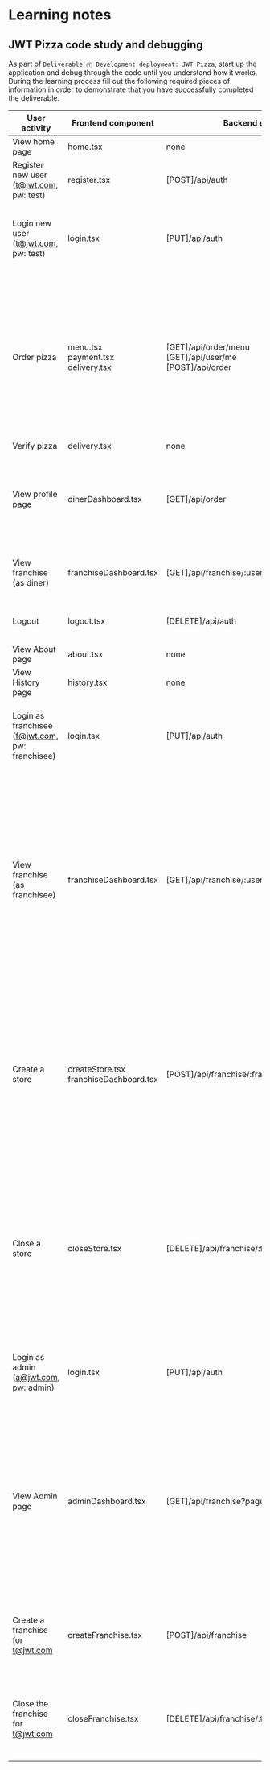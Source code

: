 # Learning notes

## JWT Pizza code study and debugging

As part of `Deliverable ⓵ Development deployment: JWT Pizza`, start up the application and debug through the code until you understand how it works. During the learning process fill out the following required pieces of information in order to demonstrate that you have successfully completed the deliverable.

| User activity                                       | Frontend component                        | Backend endpoints                                                | Database SQL                                                                                                                                                                                                                                                                                                                                                                                                                                                                                                                           |
| --------------------------------------------------- | ----------------------------------------- | ---------------------------------------------------------------- | -------------------------------------------------------------------------------------------------------------------------------------------------------------------------------------------------------------------------------------------------------------------------------------------------------------------------------------------------------------------------------------------------------------------------------------------------------------------------------------------------------------------------------------- |
| View home page                                      | home.tsx                                  | none                                                             | none                                                                                                                                                                                                                                                                                                                                                                                                                                                                                                                                   |
| Register new user<br/>(t@jwt.com, pw: test)         | register.tsx                              | \[POST]/api/auth                                                 | INSERT INTO user (name, email, password) VALUES (?, ?, ?)<br>INSERT INTO userRole (userId, role, objectId) VALUES (?, ?, ?)                                                                                                                                                                                                                                                                                                                                                                                                            |
| Login new user<br/>(t@jwt.com, pw: test)            | login.tsx                                 | \[PUT]/api/auth                                                  | SELECT _ FROM user WHERE email=?<br>SELECT _ FROM userRole WHERE userId=?<br>INSERT INTO auth (token, userId) VALUES (?, ?) ON DUPLICATE KEY UPDATE token=token                                                                                                                                                                                                                                                                                                                                                                        |
| Order pizza                                         | menu.tsx<br>payment.tsx<br>delivery.tsx   | \[GET]/api/order/menu<br>\[GET]/api/user/me<br>\[POST]/api/order | SELECT userId FROM auth WHERE token=?<br>SELECT \* FROM menu<br>SELECT id, name FROM franchise WHERE name LIKE ? LIMIT \${limit + 1} OFFSET \${offset}<br>SELECT id, name FROM store WHERE franchiseId=?<br>INSERT INTO dinerOrder (dinerId, franchiseId, storeId, date) VALUES (?, ?, ?, now())<br>SELECT id FROM \${table} WHERE \${key}=?<br>INSERT INTO orderItem (orderId, menuId, description, price) VALUES (?, ?, ?, ?)                                                                                                        |
| Verify pizza                                        | delivery.tsx                              | none                                                             | none                                                                                                                                                                                                                                                                                                                                                                                                                                                                                                                                   |
| View profile page                                   | dinerDashboard.tsx                        | \[GET]/api/order                                                 | SELECT userId FROM auth WHERE token=?<br>SELECT id, franchiseId, storeId, date FROM dinerOrder WHERE dinerId=? LIMIT \${offset},\${config.db.listPerPage}<br>SELECT id, menuId, description, price FROM orderItem WHERE orderId=?                                                                                                                                                                                                                                                                                                      |
| View franchise<br/>(as diner)                       | franchiseDashboard.tsx                    | \[GET]/api/franchise/:userId                                     | SELECT userId FROM auth WHERE token=?<br>SELECT objectId FROM userRole WHERE role='franchisee' AND userId=?                                                                                                                                                                                                                                                                                                                                                                                                                            |
| Logout                                              | logout.tsx                                | \[DELETE]/api/auth                                               | SELECT userId FROM auth WHERE token=?<br>DELETE FROM auth WHERE token=?                                                                                                                                                                                                                                                                                                                                                                                                                                                                |
| View About page                                     | about.tsx                                 | none                                                             | none                                                                                                                                                                                                                                                                                                                                                                                                                                                                                                                                   |
| View History page                                   | history.tsx                               | none                                                             | none                                                                                                                                                                                                                                                                                                                                                                                                                                                                                                                                   |
| Login as franchisee<br/>(f@jwt.com, pw: franchisee) | login.tsx                                 | \[PUT]/api/auth                                                  | SELECT \* FROM user WHERE email=?<br>SELECT \* FROM userRole WHERE userId=?<br> INSERT INTO auth (token, userId) VALUES (?, ?) ON DUPLICATE KEY UPDATE token=token                                                                                                                                                                                                                                                                                                                                                                     |
| View franchise<br/>(as franchisee)                  | franchiseDashboard.tsx                    | \[GET]/api/franchise/:userId                                     | SELECT userId FROM auth WHERE token=?<br>SELECT objectId FROM userRole WHERE role='franchisee' AND userId=?<br>SELECT id, name FROM franchise WHERE id in (${franchiseIds.join(',')})<br>SELECT u.id, u.name, u.email FROM userRole AS ur JOIN user AS u ON u.id=ur.userId WHERE ur.objectId=? AND ur.role='franchisee'<br>SELECT s.id, s.name, COALESCE(SUM(oi.price), 0) AS totalRevenue FROM dinerOrder AS do JOIN orderItem AS oi ON do.id=oi.orderId RIGHT JOIN store AS s ON s.id=do.storeId WHERE s.franchiseId=? GROUP BY s.id |
| Create a store                                      | createStore.tsx<br>franchiseDashboard.tsx | \[POST]/api/franchise/:franchiseId/store                         | SELECT userId FROM auth WHERE token=?<br>SELECT u.id, u.name, u.email FROM userRole AS ur JOIN user AS u ON u.id=ur.userId WHERE ur.objectId=? AND ur.role='franchisee'<br>SELECT s.id, s.name, COALESCE(SUM(oi.price), 0) AS totalRevenue FROM dinerOrder AS do JOIN orderItem AS oi ON do.id=oi.orderId RIGHT JOIN store AS s ON s.id=do.storeId WHERE s.franchiseId=? GROUP BY s.id<br>INSERT INTO store (franchiseId, name) VALUES (?, ?)                                                                                          |
| Close a store                                       | closeStore.tsx                            | \[DELETE]/api/franchise/:franchiseId/store/:storeId              | SELECT userId FROM auth WHERE token=?<br>SELECT u.id, u.name, u.email FROM userRole AS ur JOIN user AS u ON u.id=ur.userId WHERE ur.objectId=? AND ur.role='franchisee'<br>SELECT s.id, s.name, COALESCE(SUM(oi.price), 0) AS totalRevenue FROM dinerOrder AS do JOIN orderItem AS oi ON do.id=oi.orderId RIGHT JOIN store AS s ON s.id=do.storeId WHERE s.franchiseId=? GROUP BY s.id<br>DELETE FROM store WHERE franchiseId=? AND id=?                                                                                               |
| Login as admin<br/>(a@jwt.com, pw: admin)           | login.tsx                                 | \[PUT]/api/auth                                                  | SELECT _ FROM user WHERE email=?<br>SELECT _ FROM userRole WHERE userId=?<br>INSERT INTO auth (token, userId) VALUES (?, ?) ON DUPLICATE KEY UPDATE token=token                                                                                                                                                                                                                                                                                                                                                                        |
| View Admin page                                     | adminDashboard.tsx                        | \[GET]/api/franchise?page=0&limit=3&name=\*                      | SELECT userId FROM auth WHERE token=?<br>SELECT id, name FROM franchise WHERE name LIKE ? LIMIT \${limit + 1} OFFSET \${offset}<br>SELECT u.id, u.name, u.email FROM userRole AS ur JOIN user AS u ON u.id=ur.userId WHERE ur.objectId=? AND ur.role='franchisee'<br>SELECT s.id, s.name, COALESCE(SUM(oi.price), 0) AS totalRevenue FROM dinerOrder AS do JOIN orderItem AS oi ON do.id=oi.orderId RIGHT JOIN store AS s ON s.id=do.storeId WHERE s.franchiseId=? GROUP BY s.id                                                       |
| Create a franchise for t@jwt.com                    | createFranchise.tsx                       | \[POST]/api/franchise                                            | SELECT userId FROM auth WHERE token=?<br>SELECT id, name FROM user WHERE email=?<br>INSERT INTO franchise (name) VALUES (?) <br>INSERT INTO userRole (userId, role, objectId) VALUES (?, ?, ?)                                                                                                                                                                                                                                                                                                                                         |
| Close the franchise for t@jwt.com                   | closeFranchise.tsx                        | \[DELETE]/api/franchise/:franchiseId                             | SELECT userId FROM auth WHERE token=?<br>DELETE FROM store WHERE franchiseId=?<br>DELETE FROM userRole WHERE objectId=?<br>DELETE FROM franchise WHERE id=?                                                                                                                                                                                                                                                                                                                                                                            |
